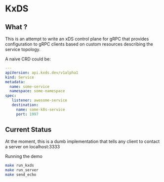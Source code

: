 # KxDS

## What ?

This is an attempt to write an xDS control plane for gRPC that provides configuration to gRPC clients based on custom
resources describing the service topology.

A naive CRD could be:

```yaml
---
apiVersion: api.kxds.dev/v1alpha1
kind: Service
metadata:
  name: some-service
  namespace: some-namespace
spec:
   listener: awesome-service
   destination:
     name: some-k8s-service
     port: 1997
```

## Current Status

At the moment, this is a dumb implementation that tells any client to contact a server on localhost:3333

Running the demo

```bash
make run_kxds
make run_server
make send_echo
```
